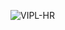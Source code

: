 ![VIPL-HR](https://user-images.githubusercontent.com/62238114/93415432-71915700-f8de-11ea-8d8d-6faf3e81de1c.JPG)

